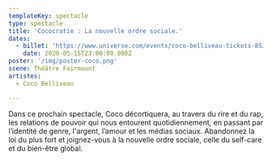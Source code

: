 ```yaml
---
templateKey: spectacle
type: spectacle
title: 'Cococratie : La nouvelle ordre sociale.'
dates: 
  - billet: 'https://www.universe.com/events/coco-belliveau-tickets-8SJWVF'
    date: 2020-05-15T23:00:00.000Z
poster: '/img/poster-coco.png'
scene: Théâtre Fairmount
artistes:
  - Coco Belliveau

---
```

Dans ce prochain spectacle, Coco décortiquera, au travers du rire et du rap, les relations de pouvoir qui nous entourent quotidiennement, en passant par l’identité de genre, l'argent, l’amour et les médias sociaux. Abandonnez la loi du plus fort et joignez-vous à la nouvelle ordre sociale, celle du self-care et du bien-être global.
